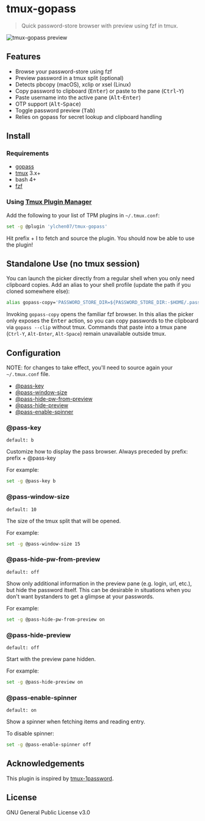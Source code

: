 # tmux-gopass

> Quick password-store browser with preview using fzf in tmux.

![tmux-gopass preview](http://rafi.io/img/project/tmux-pass/preview.gif)

## Features

- Browse your password-store using fzf
- Preview password in a tmux split (optional)
- Detects pbcopy (macOS), xclip or xsel (Linux)
- Copy password to clipboard (<kbd>Enter</kbd>) or paste to the pane (<kbd>Ctrl</kbd>-<kbd>Y</kbd>)
- Paste username into the active pane (<kbd>Alt</kbd>-<kbd>Enter</kbd>)
- OTP support (<kbd>Alt</kbd>-<kbd>Space</kbd>)
- Toggle password preview (<kbd>Tab</kbd>)
- Relies on gopass for secret lookup and clipboard handling

## Install

### Requirements

- [gopass](https://www.gopass.pw)
- [tmux](https://github.com/tmux/tmux/wiki) 3.x+
- bash 4+
- [fzf](https://github.com/junegunn/fzf)

### Using [Tmux Plugin Manager](https://github.com/tmux-plugins/tpm)

Add the following to your list of TPM plugins in `~/.tmux.conf`:

```bash
set -g @plugin 'ylchen07/tmux-gopass'
```

Hit prefix + I to fetch and source the plugin.
You should now be able to use the plugin!

## Standalone Use (no tmux session)

You can launch the picker directly from a regular shell when you only need clipboard copies. Add an alias to your shell profile (update the path if you cloned somewhere else):

```bash
alias gopass-copy='PASSWORD_STORE_DIR=${PASSWORD_STORE_DIR:-$HOME/.password-store} ~/.tmux/plugins/tmux-gopass/scripts/main.sh ""'
```

Invoking `gopass-copy` opens the familiar fzf browser. In this alias the picker only exposes the <kbd>Enter</kbd> action, so you can copy passwords to the clipboard via `gopass --clip` without tmux. Commands that paste into a tmux pane (`Ctrl-Y`, `Alt-Enter`, `Alt-Space`) remain unavailable outside tmux.

## Configuration

NOTE: for changes to take effect,
you'll need to source again your `~/.tmux.conf` file.

- [@pass-key](#pass-key)
- [@pass-window-size](#pass-window-size)
- [@pass-hide-pw-from-preview](#pass-hide-pw-from-preview)
- [@pass-hide-preview](#pass-hide-preview)
- [@pass-enable-spinner](#pass-enable-spinner)

### @pass-key

```
default: b
```

Customize how to display the pass browser.
Always preceded by prefix: prefix + @pass-key

For example:

```bash
set -g @pass-key b
```

### @pass-window-size

```
default: 10
```

The size of the tmux split that will be opened.

For example:

```bash
set -g @pass-window-size 15
```

### @pass-hide-pw-from-preview

```
default: off
```

Show only additional information in the preview pane (e.g. login, url, etc.),
but hide the password itself.
This can be desirable in situations when you don't want bystanders to get a
glimpse at your passwords.

For example:

```bash
set -g @pass-hide-pw-from-preview on
```

### @pass-hide-preview

```
default: off
```

Start with the preview pane hidden.

For example:

```bash
set -g @pass-hide-preview on
```

### @pass-enable-spinner

```
default: on
```

Show a spinner when fetching items and reading entry.

To disable spinner:

```bash
set -g @pass-enable-spinner off
```

## Acknowledgements

This plugin is inspired by [tmux-1password](https://github.com/yardnsm/tmux-1password).

## License

GNU General Public License v3.0

